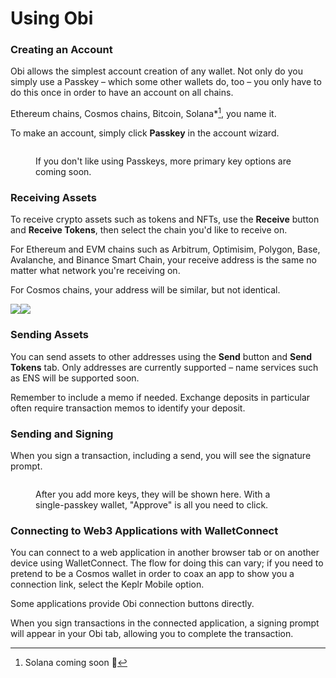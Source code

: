 # Using Obi

### Creating an Account

Obi allows the simplest account creation of any wallet. Not only do you simply use a Passkey – which some other wallets do, too – you only have to do this once in order to have an account on all chains.

Ethereum chains, Cosmos chains, Bitcoin, Solana\*[^1], you name it.

To make an account, simply click **Passkey** in the account wizard.

<figure><img src="../.gitbook/assets/Screenshot 2024-03-22 at 7.35.54 PM.png" alt=""><figcaption><p>If you don't like using Passkeys, more primary key options are coming soon.</p></figcaption></figure>

### **Receiving Assets**

To receive crypto assets such as tokens and NFTs, use the **Receive** button and **Receive Tokens**, then select the chain you'd like to receive on.

For Ethereum and EVM chains such as Arbitrum, Optimisim, Polygon, Base, Avalanche, and Binance Smart Chain, your receive address is the same no matter what network you're receiving on.

For Cosmos chains, your address will be similar, but not identical.

![](<../.gitbook/assets/Screenshot 2024-03-22 at 7.39.02 PM.png>)![](<../.gitbook/assets/Screenshot 2024-03-22 at 7.39.54 PM.png>)

### **Sending Assets**

You can send assets to other addresses using the **Send** button and **Send Tokens** tab. Only addresses are currently supported – name services such as ENS will be supported soon.

Remember to include a memo if needed. Exchange deposits in particular often require transaction memos to identify your deposit.

### Sending and Signing

When you sign a transaction, including a send, you will see the signature prompt.

<figure><img src="../.gitbook/assets/Screenshot 2024-03-22 at 7.44.03 PM.png" alt=""><figcaption><p>After you add more keys, they will be shown here. With a single-passkey wallet, "Approve" is all you need to click.</p></figcaption></figure>

### Connecting to Web3 Applications with WalletConnect

You can connect to a web application in another browser tab or on another device using WalletConnect. The flow for doing this can vary; if you need to pretend to be a Cosmos wallet in order to coax an app to show you a connection link, select the Keplr Mobile option.

Some applications provide Obi connection buttons directly.

When you sign transactions in the connected application, a signing prompt will appear in your Obi tab, allowing you to complete the transaction.

[^1]: Solana coming soon 😬

